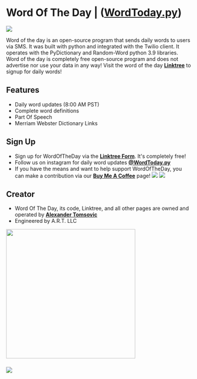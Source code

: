 # Word Of The Day | ([WordToday.py](https://linktr.ee/wordtoday))
![](https://img.shields.io/static/v1?label=Server+Status&style=flat-square&message=Active&color=brightgreen)

Word of the day is an open-source program that sends daily words to users via SMS. It was built with python and integrated with the Twilio client. It operates with the PyDictionary and Random-Word python 3.9 libraries. Word of the day is completely free open-source program and does not advertise nor use your data in any way! Visit the word of the day [**Linktree**](https://linktr.ee/wordtoday) to signup for daily words!

## Features
- Daily word updates (8:00 AM PST)
- Complete word definitions 
- Part Of Speech  
- Merriam Webster Dictionary Links

## Sign Up 
- Sign up for WordOfTheDay via the [**Linktree Form**](https://linktr.ee/wordtoday). It's completely free!
- Follow us on instagram for daily word updates [**@WordToday.py**](https://www.instagram.com/wordtoday.py/)
- If you have the means and want to help support WordOfTheDay, you can make a contribution via our [**Buy Me A Coffee**](https://www.buymeacoffee.com/wordoftheday) page!
[![](https://img.shields.io/static/v1?label=Buy+Me+A+Coffee&logo=buymeacoffee&style=flat-square&message=Word+Today&color=FFE800)](https://www.buymeacoffee.com/wordoftheday)
[![](https://img.shields.io/static/v1?label=Instagram&logo=instagram&style=flat-square&message=@WordToday.py&color=E4405F)](https://www.instagram.com/wordtoday.py/)

## Creator
- Word Of The Day, its code, Linktree, and all other pages are owned and operated by [**Alexander Tomsovic**](https://github.com/alexandertomsovic)
- Engineered by A.R.T. LLC

<a target="_blank" href="https://alextomsovic1.wixsite.com/my-site">
<picture>
  <source media="(prefers-color-scheme: dark)" srcset="https://user-images.githubusercontent.com/84757117/189466772-50ae7326-ec5e-4b68-879d-a269cdc84c78.png">
  <source media="(prefers-color-scheme: light)" srcset="https://user-images.githubusercontent.com/84757117/189466772-50ae7326-ec5e-4b68-879d-a269cdc84c78.png">
  <img src="" width="350">
</picture>
</a>

### 
![](https://img.shields.io/static/v1?label=Current+Users&style=flat-square&message=1,273&color=4c00b0)


